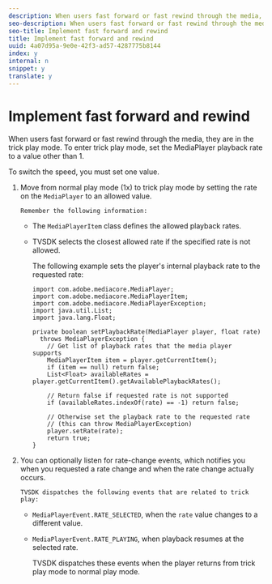 ```yaml
---
description: When users fast forward or fast rewind through the media, they are in the trick play mode. To enter trick play mode, set the MediaPlayer playback rate to a value other than 1.
seo-description: When users fast forward or fast rewind through the media, they are in the trick play mode. To enter trick play mode, set the MediaPlayer playback rate to a value other than 1.
seo-title: Implement fast forward and rewind
title: Implement fast forward and rewind
uuid: 4a07d95a-9e0e-42f3-ad57-4287775b8144
index: y
internal: n
snippet: y
translate: y
---
```


# Implement fast forward and rewind

When users fast forward or fast rewind through the media, they are in the trick play mode. To enter trick play mode, set the MediaPlayer playback rate to a value other than 1.

To switch the speed, you must set one value. 

1. Move from normal play mode (1x) to trick play mode by setting the rate on the `MediaPlayer` to an allowed value.

       Remember the following information:     
    * The `MediaPlayerItem` class defines the allowed playback rates.    
    * TVSDK selects the closest allowed rate if the specified rate is not allowed.    
    

    
       The following example sets the player's internal playback rate to the requested rate:     
       ```
       import com.adobe.mediacore.MediaPlayer; 
       import com.adobe.mediacore.MediaPlayerItem; 
       import com.adobe.mediacore.MediaPlayerException; 
       import java.util.List; 
       import java.lang.Float; 
        
       private boolean setPlaybackRate(MediaPlayer player, float rate)  
         throws MediaPlayerException { 
           // Get list of playback rates that the media player supports 
           MediaPlayerItem item = player.getCurrentItem(); 
           if (item == null) return false; 
           List<Float> availableRates = player.getCurrentItem().getAvailablePlaybackRates(); 
        
           // Return false if requested rate is not supported 
           if (availableRates.indexOf(rate) == -1) return false; 
        
           // Otherwise set the playback rate to the requested rate  
           // (this can throw MediaPlayerException) 
           player.setRate(rate); 
           return true; 
       }
       ```

    
1. You can optionally listen for rate-change events, which notifies you when you requested a rate change and when the rate change actually occurs.

       TVSDK dispatches the following events that are related to trick play:     
    * `MediaPlayerEvent.RATE_SELECTED`, when the `rate` value changes to a different value.    
    * `MediaPlayerEvent.RATE_PLAYING`, when playback resumes at the selected rate.    
    
    
       TVSDK dispatches these events when the player returns from trick play mode to normal play mode.
    
